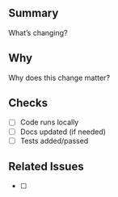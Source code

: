 ## Summary

What’s changing?

## Why

Why does this change matter?

## Checks

- [ ] Code runs locally
- [ ] Docs updated (if needed)
- [ ] Tests added/passed

## Related Issues

- [ ]
